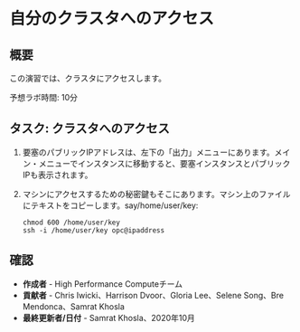 # 自分のクラスタへのアクセス

## 概要

この演習では、クラスタにアクセスします。

予想ラボ時間: 10分

## タスク: クラスタへのアクセス

1.  要塞のパブリックIPアドレスは、左下の「出力」メニューにあります。メイン・メニューでインスタンスに移動すると、要塞インスタンスとパブリックIPも表示されます。
    
2.  マシンにアクセスするための秘密鍵もそこにあります。マシン上のファイルにテキストをコピーします。say/home/user/key:
    
        chmod 600 /home/user/key 
        ssh -i /home/user/key opc@ipaddress 
        

## 確認

*   **作成者** - High Performance Computeチーム
*   **貢献者** - Chris Iwicki、Harrison Dvoor、Gloria Lee、Selene Song、Bre Mendonca、Samrat Khosla
*   **最終更新者/日付** - Samrat Khosla、2020年10月